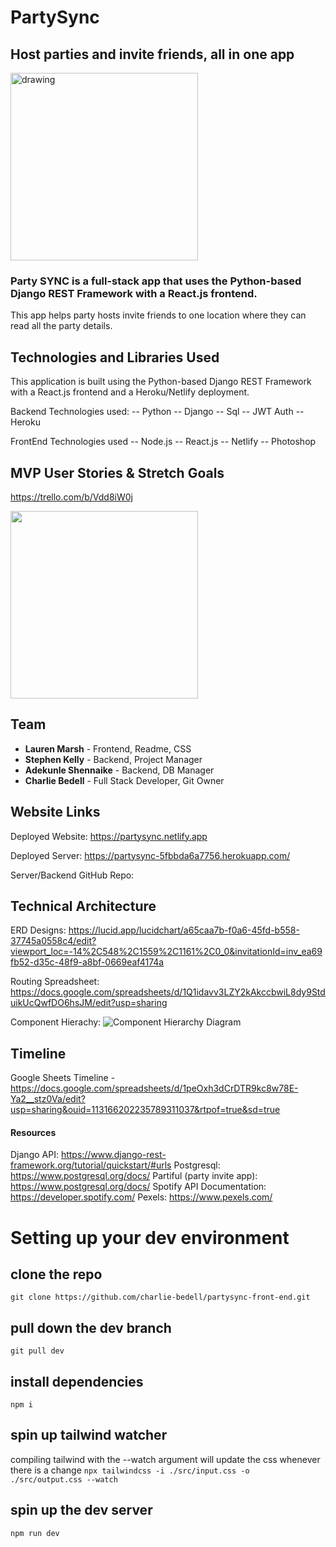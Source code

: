 # PartySync

## Host parties and invite friends, all in one app


<img src="https://github.com/Stephen-c-Kelly/partysync-front-end/assets/149907841/0929675f-ad85-4f51-b7c0-1e5bed76cf81" alt="drawing" width="300"/>

### Party SYNC is a full-stack app that uses the Python-based Django REST Framework with a React.js frontend.

This app helps party hosts invite friends to one location where they can read all the party details. 


## Technologies and Libraries Used
This application is built using the Python-based Django REST Framework with a React.js frontend and a Heroku/Netlify deployment.

Backend Technologies used:
-- Python
-- Django
-- Sql
-- JWT Auth
-- Heroku


FrontEnd Technologies used
-- Node.js
-- React.js
-- Netlify
-- Photoshop

## MVP User Stories & Stretch Goals
https://trello.com/b/Vdd8iW0j


<img src="https://github.com/Stephen-c-Kelly/partysync-front-end/assets/149907841/69ac315a-451b-4708-b988-8ee19e51bb47" width="300"/>


## Team

- **Lauren Marsh** - Frontend, Readme, CSS
- **Stephen Kelly** - Backend, Project Manager
- **Adekunle Shennaike** - Backend, DB Manager
- **Charlie Bedell** - Full Stack Developer, Git Owner

## Website Links
Deployed Website: https://partysync.netlify.app

Deployed Server: https://partysync-5fbbda6a7756.herokuapp.com/

Server/Backend GitHub Repo: 


## Technical Architecture
ERD Designs: 
https://lucid.app/lucidchart/a65caa7b-f0a6-45fd-b558-37745a0558c4/edit?viewport_loc=-14%2C548%2C1559%2C1161%2C0_0&invitationId=inv_ea69fb52-d35c-48f9-a8bf-0669eaf4174a 

Routing Spreadsheet:
https://docs.google.com/spreadsheets/d/1Q1idavv3LZY2kAkccbwiL8dy9StduikUcQwfDO6hsJM/edit?usp=sharing

Component Hierachy: 
![Component Hierarchy Diagram](https://github.com/Stephen-c-Kelly/partysync-front-end/assets/149907841/0d0d167e-a0cb-47eb-83a9-ff10541281a8)

## Timeline
Google Sheets Timeline - https://docs.google.com/spreadsheets/d/1peOxh3dCrDTR9kc8w78E-Ya2__stz0Va/edit?usp=sharing&ouid=113166202235789311037&rtpof=true&sd=true
	
#### Resources
Django API: https://www.django-rest-framework.org/tutorial/quickstart/#urls 
Postgresql: https://www.postgresql.org/docs/
Partiful (party invite app): https://www.postgresql.org/docs/ 
Spotify API Documentation: https://developer.spotify.com/
Pexels: https://www.pexels.com/

# Setting up your dev environment

## clone the repo

`git clone https://github.com/charlie-bedell/partysync-front-end.git`

## pull down the dev branch

`git pull dev`

## install dependencies

`npm i`

## spin up tailwind watcher

compiling tailwind with the --watch argument will update the css whenever there
is a change
`npx tailwindcss -i ./src/input.css -o ./src/output.css --watch`

## spin up the dev server

`npm run dev`
